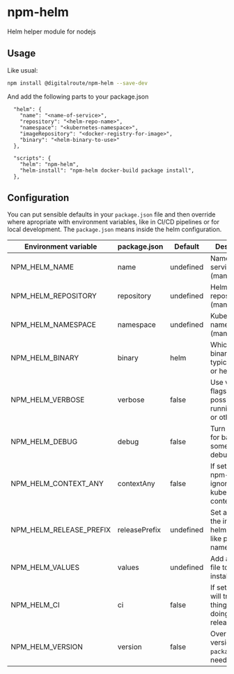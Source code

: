 # npm-helm

Helm helper module for nodejs

## Usage

Like usual:

```bash
npm install @digitalroute/npm-helm --save-dev
```

And add the following parts to your package.json

```jsonc
  "helm": {
    "name": "<name-of-service>",
    "repository": "<helm-repo-name>",
    "namespace": "<kubernetes-namespace>",
    "imageRepository": "<docker-registry-for-image>",
    "binary": "<helm-binary-to-use>"
  },

  "scripts": {
    "helm": "npm-helm",
    "helm-install": "npm-helm docker-build package install",
  },
```

## Configuration

You can put sensible defaults in your `package.json` file and then override where apropriate with environment variables, like in CI/CD pipelines or for local development. The `package.json` means inside the helm configuration.

| Environment variable    | package.json   | Default   | Description                                                                       |
| ----------------------- | -------------- | --------- | --------------------------------------------------------------------------------- |
| NPM_HELM_NAME           | name           | undefined | Name of service (mandatory)                                                       |
| NPM_HELM_REPOSITORY     | repository     | undefined | Helm repository (mandatory)                                                       |
| NPM_HELM_NAMESPACE      | namespace      | undefined | Kubernetes namespace (mandatory)                                                  |
| NPM_HELM_BINARY         | binary         | helm      | Which helm binary to use, typically helm or helm3                                 |
| NPM_HELM_VERBOSE        | verbose        | false     | Use verbose flags where possible when running helm or other things                |
| NPM_HELM_DEBUG          | debug          | false     | Turn on `set -x` for bash to get some shell debug                                 |
| NPM_HELM_CONTEXT_ANY    | contextAny     | false     | If set to true npm-helm will ignore kubernetes context                            |
| NPM_HELM_RELEASE_PREFIX | releasePrefix  | undefined | Set a prefix for the installed helm chart, like prefix-name                       |
| NPM_HELM_VALUES         | values         | undefined | Add a values file to helm install/upgrade                                         |
| NPM_HELM_CI             | ci             | false     | If set to true it will treat things like it is doing a proper release             |
| NPM_HELM_VERSION        | version        | false     | Override the version inside `package.json` if needed                              |
